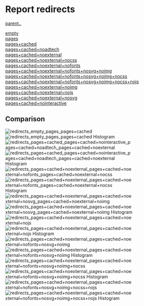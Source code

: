 # Report redirects

[parent..](./..)  

[empty](./empty/)  
[pages](./pages/)  
[pages+cached](./pages+cached/)  
[pages+cached+noadtech](./pages+cached+noadtech/)  
[pages+cached+noexternal](./pages+cached+noexternal/)  
[pages+cached+noexternal+nocss](./pages+cached+noexternal+nocss/)  
[pages+cached+noexternal+nofonts](./pages+cached+noexternal+nofonts/)  
[pages+cached+noexternal+nofonts+nosvg+noimg](./pages+cached+noexternal+nofonts+nosvg+noimg/)  
[pages+cached+noexternal+nofonts+nosvg+noimg+nocss](./pages+cached+noexternal+nofonts+nosvg+noimg+nocss/)  
[pages+cached+noexternal+nofonts+nosvg+noimg+nocss+nojs](./pages+cached+noexternal+nofonts+nosvg+noimg+nocss+nojs/)  
[pages+cached+noexternal+noimg](./pages+cached+noexternal+noimg/)  
[pages+cached+noexternal+nojs](./pages+cached+noexternal+nojs/)  
[pages+cached+noexternal+nosvg](./pages+cached+noexternal+nosvg/)  
[pages+cached+nointeractive](./pages+cached+nointeractive/)  

## Comparison

![redirects_empty_pages_pages+cached](./redirects_empty_pages_pages+cached.png)  
![redirects_empty_pages_pages+cached Histogram](./redirects_empty_pages_pages+cached+hist.png)  
![redirects_pages+cached_pages+cached+nointeractive_pages+cached+noadtech_pages+cached+noexternal](./redirects_pages+cached_pages+cached+nointeractive_pages+cached+noadtech_pages+cached+noexternal.png)  
![redirects_pages+cached_pages+cached+nointeractive_pages+cached+noadtech_pages+cached+noexternal Histogram](./redirects_pages+cached_pages+cached+nointeractive_pages+cached+noadtech_pages+cached+noexternal+hist.png)  
![redirects_pages+cached+noexternal_pages+cached+noexternal+nofonts_pages+cached+noexternal+nocss](./redirects_pages+cached+noexternal_pages+cached+noexternal+nofonts_pages+cached+noexternal+nocss.png)  
![redirects_pages+cached+noexternal_pages+cached+noexternal+nofonts_pages+cached+noexternal+nocss Histogram](./redirects_pages+cached+noexternal_pages+cached+noexternal+nofonts_pages+cached+noexternal+nocss+hist.png)  
![redirects_pages+cached+noexternal_pages+cached+noexternal+nosvg_pages+cached+noexternal+noimg](./redirects_pages+cached+noexternal_pages+cached+noexternal+nosvg_pages+cached+noexternal+noimg.png)  
![redirects_pages+cached+noexternal_pages+cached+noexternal+nosvg_pages+cached+noexternal+noimg Histogram](./redirects_pages+cached+noexternal_pages+cached+noexternal+nosvg_pages+cached+noexternal+noimg+hist.png)  
![redirects_pages+cached+noexternal_pages+cached+noexternal+nojs](./redirects_pages+cached+noexternal_pages+cached+noexternal+nojs.png)  
![redirects_pages+cached+noexternal_pages+cached+noexternal+nojs Histogram](./redirects_pages+cached+noexternal_pages+cached+noexternal+nojs+hist.png)  
![redirects_pages+cached+noexternal_pages+cached+noexternal+nofonts+nosvg+noimg](./redirects_pages+cached+noexternal_pages+cached+noexternal+nofonts+nosvg+noimg.png)  
![redirects_pages+cached+noexternal_pages+cached+noexternal+nofonts+nosvg+noimg Histogram](./redirects_pages+cached+noexternal_pages+cached+noexternal+nofonts+nosvg+noimg+hist.png)  
![redirects_pages+cached+noexternal_pages+cached+noexternal+nofonts+nosvg+noimg+nocss](./redirects_pages+cached+noexternal_pages+cached+noexternal+nofonts+nosvg+noimg+nocss.png)  
![redirects_pages+cached+noexternal_pages+cached+noexternal+nofonts+nosvg+noimg+nocss Histogram](./redirects_pages+cached+noexternal_pages+cached+noexternal+nofonts+nosvg+noimg+nocss+hist.png)  
![redirects_pages+cached+noexternal_pages+cached+noexternal+nofonts+nosvg+noimg+nocss+nojs](./redirects_pages+cached+noexternal_pages+cached+noexternal+nofonts+nosvg+noimg+nocss+nojs.png)  
![redirects_pages+cached+noexternal_pages+cached+noexternal+nofonts+nosvg+noimg+nocss+nojs Histogram](./redirects_pages+cached+noexternal_pages+cached+noexternal+nofonts+nosvg+noimg+nocss+nojs+hist.png)  

<style>
  img {
    max-width: 80%;
  }
</style>
      
